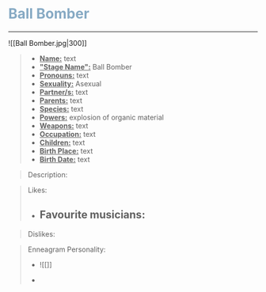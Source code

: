 <h1><font color="#87AAC4"> Ball Bomber </font></h1>

___

![[Ball Bomber.jpg|300]]

> - **<ins>Name:<ins>** text
> - **<ins>"Stage Name":<ins>** Ball Bomber
> - **<ins>Pronouns:<ins>** text
> - **<ins>Sexuality:<ins>** Asexual
> - **<ins>Partner/s:<ins>** text
> - **<ins>Parents:<ins>** text
> - **<ins>Species:<ins>** text
> - **<ins>Powers:<ins>** explosion of organic material
> - **<ins>Weapons:<ins>** text
> - **<ins>Occupation:<ins>** text
> - **<ins>Children:<ins>** text
> - **<ins>Birth Place:<ins>** text
> - **<ins>Birth Date:<ins>** text

> Description:
> 
	
> Likes:
>
> - Favourite musicians:
>	- 

> Dislikes:
>
	
> Enneagram Personality: 
> - ![[]]
>
> - 
>	
> 	